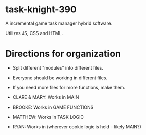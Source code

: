 # task-knight-390
A incremental game task manager hybrid software.

Utilizes JS, CSS and HTML.

# Directions for organization

- Split different "modules" into different files.
- Everyone should be working in different files.
-   If you need more files for more functions, make them.

- CLARE & MARY: Works in MAIN
- BROOKE: Works in GAME FUNCTIONS
- MATTHEW: Works in TASK LOGIC
- RYAN: Works in (wherever cookie logic is held - likely MAIN?)
